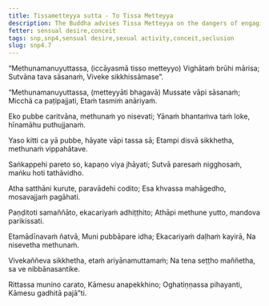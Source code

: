 ```yaml
---
title: Tissametteyya sutta - To Tissa Metteyya
description: The Buddha advises Tissa Metteyya on the dangers of engaging in sexual activity and the benefits of solitary conduct.
fetter: sensual desire,conceit
tags: snp,snp4,sensual desire,sexual activity,conceit,seclusion
slug: snp4.7
---
```


“Methunamanuyuttassa,
(iccāyasmā tisso metteyyo)
Vighātaṁ brūhi mārisa;
Sutvāna tava sāsanaṁ,
Viveke sikkhissāmase”.

“Methunamanuyuttassa,
(metteyyāti bhagavā)
Mussate vāpi sāsanaṁ;
Micchā ca paṭipajjati,
Etaṁ tasmiṁ anāriyaṁ.

Eko pubbe caritvāna,
methunaṁ yo nisevati;
Yānaṁ bhantaṁva taṁ loke,
hīnamāhu puthujjanaṁ.

Yaso kitti ca yā pubbe,
hāyate vāpi tassa sā;
Etampi disvā sikkhetha,
methunaṁ vippahātave.

Saṅkappehi pareto so,
kapaṇo viya jhāyati;
Sutvā paresaṁ nigghosaṁ,
maṅku hoti tathāvidho.

Atha satthāni kurute,
paravādehi codito;
Esa khvassa mahāgedho,
mosavajjaṁ pagāhati.

Paṇḍitoti samaññāto,
ekacariyaṁ adhiṭṭhito;
Athāpi methune yutto,
mandova parikissati.

Etamādīnavaṁ ñatvā,
Muni pubbāpare idha;
Ekacariyaṁ daḷhaṁ kayirā,
Na nisevetha methunaṁ.

Vivekaññeva sikkhetha,
etaṁ ariyānamuttamaṁ;
Na tena seṭṭho maññetha,
sa ve nibbānasantike.

Rittassa munino carato,
Kāmesu anapekkhino;
Oghatiṇṇassa pihayanti,
Kāmesu gadhitā pajā”ti.
